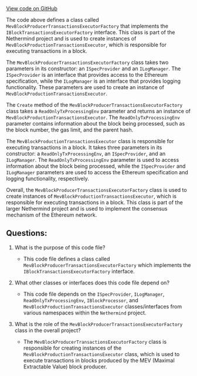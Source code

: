 [View code on GitHub](https://github.com/NethermindEth/nethermind/src/Nethermind/Nethermind.Mev/MevBlockProducerTransactionsExecutorFactory.cs)

The code above defines a class called `MevBlockProducerTransactionsExecutorFactory` that implements the `IBlockTransactionsExecutorFactory` interface. This class is part of the Nethermind project and is used to create instances of `MevBlockProductionTransactionsExecutor`, which is responsible for executing transactions in a block.

The `MevBlockProducerTransactionsExecutorFactory` class takes two parameters in its constructor: an `ISpecProvider` and an `ILogManager`. The `ISpecProvider` is an interface that provides access to the Ethereum specification, while the `ILogManager` is an interface that provides logging functionality. These parameters are used to create an instance of `MevBlockProductionTransactionsExecutor`.

The `Create` method of the `MevBlockProducerTransactionsExecutorFactory` class takes a `ReadOnlyTxProcessingEnv` parameter and returns an instance of `MevBlockProductionTransactionsExecutor`. The `ReadOnlyTxProcessingEnv` parameter contains information about the block being processed, such as the block number, the gas limit, and the parent hash.

The `MevBlockProductionTransactionsExecutor` class is responsible for executing transactions in a block. It takes three parameters in its constructor: a `ReadOnlyTxProcessingEnv`, an `ISpecProvider`, and an `ILogManager`. The `ReadOnlyTxProcessingEnv` parameter is used to access information about the block being processed, while the `ISpecProvider` and `ILogManager` parameters are used to access the Ethereum specification and logging functionality, respectively.

Overall, the `MevBlockProducerTransactionsExecutorFactory` class is used to create instances of `MevBlockProductionTransactionsExecutor`, which is responsible for executing transactions in a block. This class is part of the larger Nethermind project and is used to implement the consensus mechanism of the Ethereum network.
## Questions: 
 1. What is the purpose of this code file?
    - This code file defines a class called `MevBlockProducerTransactionsExecutorFactory` which implements the `IBlockTransactionsExecutorFactory` interface.

2. What other classes or interfaces does this code file depend on?
    - This code file depends on the `ISpecProvider`, `ILogManager`, `ReadOnlyTxProcessingEnv`, `IBlockProcessor`, and `MevBlockProductionTransactionsExecutor` classes/interfaces from various namespaces within the `Nethermind` project.

3. What is the role of the `MevBlockProducerTransactionsExecutorFactory` class in the overall project?
    - The `MevBlockProducerTransactionsExecutorFactory` class is responsible for creating instances of the `MevBlockProductionTransactionsExecutor` class, which is used to execute transactions in blocks produced by the MEV (Maximal Extractable Value) block producer.